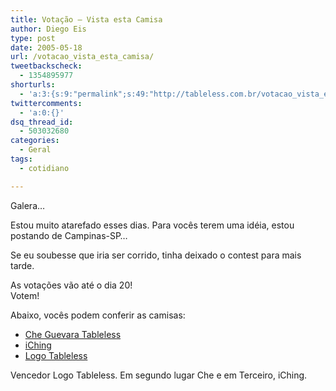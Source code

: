```yaml
---
title: Votação – Vista esta Camisa
author: Diego Eis
type: post
date: 2005-05-18
url: /votacao_vista_esta_camisa/
tweetbackscheck:
  - 1354895977
shorturls:
  - 'a:3:{s:9:"permalink";s:49:"http://tableless.com.br/votacao_vista_esta_camisa";s:7:"tinyurl";s:26:"http://tinyurl.com/3zjk6rg";s:4:"isgd";s:19:"http://is.gd/1GQyg7";}'
twittercomments:
  - 'a:0:{}'
dsq_thread_id:
  - 503032680
categories:
  - Geral
tags:
  - cotidiano

---
```

Galera&#8230;
  
Estou muito atarefado esses dias. Para vocês terem uma idéia, estou postando de Campinas-SP&#8230;
  
Se eu soubesse que iria ser corrido, tinha deixado o contest para mais tarde. 

As votações vão até o dia 20!   
Votem! 

Abaixo, vocês podem conferir as camisas: 

  * [Che Guevara Tableless][1]
  * [iChing][2]
  * [Logo Tableless][3]

Vencedor Logo Tableless. Em segundo lugar Che e em Terceiro, iChing.

 [1]: http://tableless.com.br/cheguevara.gif
 [2]: http://tableless.com.br/iching.gif
 [3]: http://tableless.com.br/logo.gif